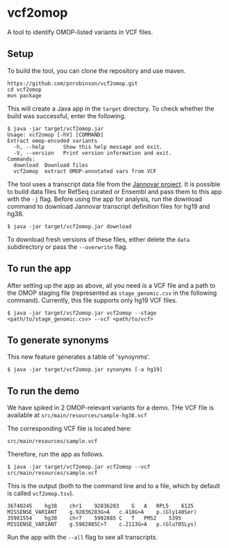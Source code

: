# vcf2omop

A tool to identify OMOP-listed variants in VCF files.

## Setup

To build the tool, you can clone the repository and use maven.
```
https://github.com/pnrobinson/vcf2omop.git
cd vcf2omop
mvn package
```
This will create a Java app in the ``target`` directory. To check whether the build was
successful, enter the following.
```
$ java -jar target/vcf2omop.jar 
Usage: vcf2omop [-hV] [COMMAND]
Extract omop-encoded variants
  -h, --help      Show this help message and exit.
  -V, --version   Print version information and exit.
Commands:
  download  Download files
  vcf2omop  extract OMOP-annotated vars from VCF
```


The tool uses a transcript data file from the [Jannovar project](https://github.com/charite/jannovar). It is possible
to build data files for RefSeq curated or Ensembl and pass them to this app with the ``-j`` flag.
Before using the app for analysis, run the download command to  download Jannovar transcript definition
files for hg19 and hg38.

```
$ java -jar target/vcf2omop.jar download

```

To download fresh versions of these files, either delete the ``data`` subdirectory or pass the ``--overwrite`` flag.

## To run the app
After setting up the app as above, all you need is a VCF file and a path to the OMOP staging file (represented as ``stage_genomic.csv`` in the following command).
Currently, this file supports only hg19 VCF files.

```
$ java -jar target/vcf2omop.jar vcf2omop --stage <path/to/stage_genomic.csv> --vcf <path/to/vcf>
```

## To generate synonyms
This new feature generates a table of 'synoynms'.

```
$ java -jar target/vcf2omop.jar synonyms [-a hg19]
```

## To run the demo

We have spiked in 2 OMOP-relevant variants for a demo. THe VCF file is available at
``src/main/resources/sample-hg38.vcf``

The corresponding VCF file is located here:
```
src/main/resources/sample.vcf
```
Therefore, run the app as follows.
```
$ java -jar target/vcf2omop.jar vcf2omop --vcf src/main/resources/sample.vcf
```

This is the output (both to the command line and to a file, which by default is called ``vcf2omop.tsv``).
```
36740245	hg38	chr1	92836283	G	A	RPL5	6125	MISSENSE_VARIANT	g.92836283G>A	c.418G>A	p.(Gly140Ser)
35981554	hg38	chr7	5982885	C	T	PMS2	5395	MISSENSE_VARIANT	g.5982885C>T	c.2113G>A	p.(Glu705Lys)
```

Run the app with the ``--all`` flag to see all transcripts.